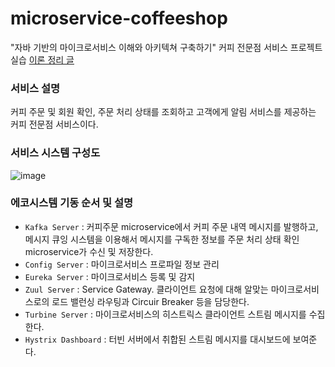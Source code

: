 # microservice-coffeeshop
"자바 기반의 마이크로서비스 이해와 아키텍쳐 구축하기" 커피 전문점 서비스 프로젝트 실습 
[이론 정리 글](https://mingyum119.tistory.com/228)

### 서비스 설명

커피 주문 및 회원 확인, 주문 처리 상태를 조회하고 고객에게 알림 서비스를 제공하는 커피 전문점 서비스이다.

### 서비스 시스템 구성도

![image](https://user-images.githubusercontent.com/67851124/228434692-6c0887a0-cfc0-4260-b9bb-554482e3cd0d.png)

### 에코시스템 기동 순서  및 설명 

- `Kafka Server` : 커피주문 microservice에서 커피 주문 내역 메시지를 발행하고, 메시지 큐잉 시스템을 이용해서 메시지를 구독한 정보를 주문 처리 상태 확인 microservice가 수신 및 저장한다.
- `Config Server` : 마이크로서비스 프로파일 정보 관리
- `Eureka Server` : 마이크로서비스 등록 및 감지
- `Zuul Server` : Service Gateway. 클라이언트 요청에 대해 알맞는 마이크로서비스로의 로드 밸런싱 라우팅과 Circuir Breaker 등을 담당한다.
- `Turbine Server` : 마이크로서비스의 히스트릭스 클라이언트 스트림 메시지를 수집한다.
- `Hystrix Dashboard` : 터빈 서버에서 취합된 스트림 메시지를 대시보드에 보여준다.
